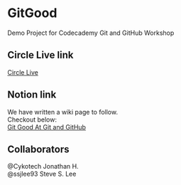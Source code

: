 # GitGood
Demo Project for Codecademy Git and GitHub Workshop

## Circle Live link
[Circle Live]()  

## Notion link
We have written a wiki page to follow.  
Checkout below:  
[Git Good At Git and GitHub](https://www.notion.so/Git-Good-at-Git-and-GitHub-15a4c641d41f80f490c3fc262c676221?pvs=4)  

## Collaborators
@Cykotech Jonathan H.  
@ssjlee93 Steve S. Lee 
